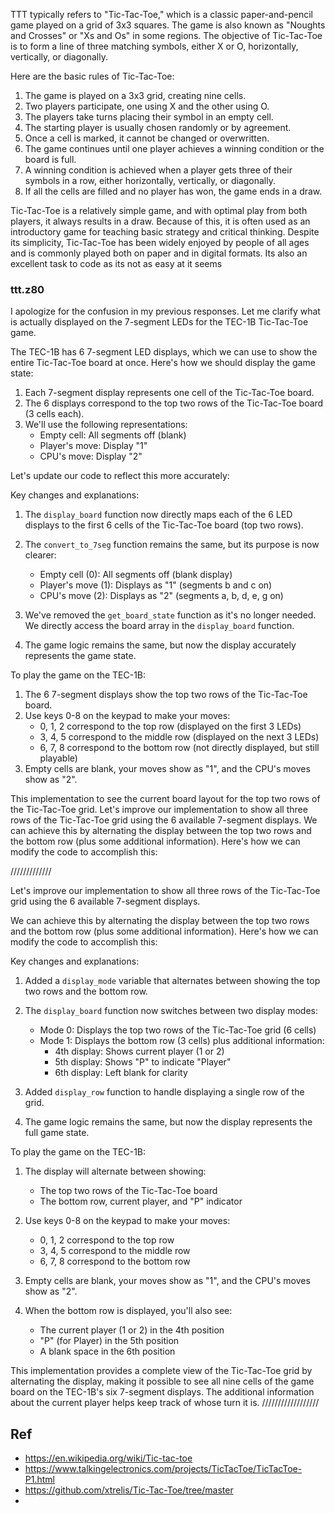 TTT typically refers to "Tic-Tac-Toe," which is a classic paper-and-pencil game played on a grid of 3x3 squares. The game is also known as "Noughts and Crosses" or "Xs and Os" in some regions. The objective of Tic-Tac-Toe is to form a line of three matching symbols, either X or O, horizontally, vertically, or diagonally.

Here are the basic rules of Tic-Tac-Toe:

1. The game is played on a 3x3 grid, creating nine cells.
2. Two players participate, one using X and the other using O.
3. The players take turns placing their symbol in an empty cell.
4. The starting player is usually chosen randomly or by agreement.
5. Once a cell is marked, it cannot be changed or overwritten.
6. The game continues until one player achieves a winning condition or the board is full.
7. A winning condition is achieved when a player gets three of their symbols in a row, either horizontally, vertically, or diagonally.
8. If all the cells are filled and no player has won, the game ends in a draw.

Tic-Tac-Toe is a relatively simple game, and with optimal play from both players, it always results in a draw. Because of this, it is often used as an introductory game for teaching basic strategy and critical thinking. Despite its simplicity, Tic-Tac-Toe has been widely enjoyed by people of all ages and is commonly played both on paper and in digital formats. Its also an excellent task to code as its not as easy at it seems

### ttt.z80
I apologize for the confusion in my previous responses. Let me clarify what is actually displayed on the 7-segment LEDs for the TEC-1B Tic-Tac-Toe game.

The TEC-1B has 6 7-segment LED displays, which we can use to show the entire Tic-Tac-Toe board at once. Here's how we should display the game state:

1. Each 7-segment display represents one cell of the Tic-Tac-Toe board.
2. The 6 displays correspond to the top two rows of the Tic-Tac-Toe board (3 cells each).
3. We'll use the following representations:
   - Empty cell: All segments off (blank)
   - Player's move: Display "1"
   - CPU's move: Display "2"

Let's update our code to reflect this more accurately:


 

Key changes and explanations:

1. The `display_board` function now directly maps each of the 6 LED displays to the first 6 cells of the Tic-Tac-Toe board (top two rows).

2. The `convert_to_7seg` function remains the same, but its purpose is now clearer:
   - Empty cell (0): All segments off (blank display)
   - Player's move (1): Displays as "1" (segments b and c on)
   - CPU's move (2): Displays as "2" (segments a, b, d, e, g on)

3. We've removed the `get_board_state` function as it's no longer needed. We directly access the board array in the `display_board` function.

4. The game logic remains the same, but now the display accurately represents the game state.

To play the game on the TEC-1B:

1. The 6 7-segment displays show the top two rows of the Tic-Tac-Toe board.
2. Use keys 0-8 on the keypad to make your moves:
   - 0, 1, 2 correspond to the top row (displayed on the first 3 LEDs)
   - 3, 4, 5 correspond to the middle row (displayed on the next 3 LEDs)
   - 6, 7, 8 correspond to the bottom row (not directly displayed, but still playable)
3. Empty cells are blank, your moves show as "1", and the CPU's moves show as "2".

This implementation to see the current board layout for the top two rows of the Tic-Tac-Toe grid.
Let's improve our implementation to show all three rows of the Tic-Tac-Toe grid using the 6 available 7-segment displays.
We can achieve this by alternating the display between the top two rows and the bottom row (plus some additional information). Here's how we can modify the code to accomplish this:

/////////////

 Let's improve our implementation to show all three rows of the Tic-Tac-Toe grid using the 6 available 7-segment displays.

We can achieve this by alternating the display between the top two rows and the bottom row (plus some additional information). Here's how we can modify the code to accomplish this:


 
Key changes and explanations:

1. Added a `display_mode` variable that alternates between showing the top two rows and the bottom row.

2. The `display_board` function now switches between two display modes:
   - Mode 0: Displays the top two rows of the Tic-Tac-Toe grid (6 cells)
   - Mode 1: Displays the bottom row (3 cells) plus additional information:
     * 4th display: Shows current player (1 or 2)
     * 5th display: Shows "P" to indicate "Player"
     * 6th display: Left blank for clarity

3. Added `display_row` function to handle displaying a single row of the grid.

4. The game logic remains the same, but now the display represents the full game state.

To play the game on the TEC-1B:

1. The display will alternate between showing:
   - The top two rows of the Tic-Tac-Toe board
   - The bottom row, current player, and "P" indicator

2. Use keys 0-8 on the keypad to make your moves:
   - 0, 1, 2 correspond to the top row
   - 3, 4, 5 correspond to the middle row
   - 6, 7, 8 correspond to the bottom row

3. Empty cells are blank, your moves show as "1", and the CPU's moves show as "2".

4. When the bottom row is displayed, you'll also see:
   - The current player (1 or 2) in the 4th position
   - "P" (for Player) in the 5th position
   - A blank space in the 6th position

This implementation provides a complete view of the Tic-Tac-Toe grid by alternating the display, making it possible to see all nine cells of the game board on the TEC-1B's six 7-segment displays. The additional information about the current player helps keep track of whose turn it is.
//////////////////





## Ref
- https://en.wikipedia.org/wiki/Tic-tac-toe
- https://www.talkingelectronics.com/projects/TicTacToe/TicTacToe-P1.html
- https://github.com/xtrelis/Tic-Tac-Toe/tree/master
- 

